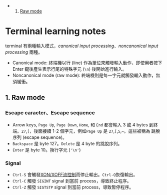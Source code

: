 <!-- vscode-markdown-toc -->
* 1. [Raw mode](#Rawmode)

<!-- vscode-markdown-toc-config
	numbering=true
	autoSave=true
	/vscode-markdown-toc-config -->
<!-- /vscode-markdown-toc -->

# Terminal learning notes

terminal 有兩種輸入模式，*canonical input processing*、*noncanonical input processing* 兩種。
   * Canonical mode: 終端機以行 (line) 作為單位來觸發輸入動作，即使用者按下 Enter 鍵後產生表示行尾的特殊字元 (`\n`) 後開始進行輸入。
   * Noncanonical mode (raw mode): 終端機則是每一字元就觸發輸入動作，無須緩衝。
##  1. <a name='Rawmode'></a>Raw mode

### Escape caracter、Escape sequence
* Arrow keys, `Page Up`, `Page Down`, `Home`, 和 `End` 都會輸入 3 或 4 bytes 到終端。`27`,`[`，後面接續 1-2 個字元，例如`Page Up` 是 `27`,`[`,`5`,`~`。這些被稱為 跳脫序列 (escape sequence)。
* `Backspace` 是 byte 127。`Delete` 是 4 byte 的跳脫序列。
* `Enter` 是 byte 10。換行字元 (`'\n'`)

### Signal
* `Ctrl-S` 會觸發[XON/XOFF流控制](https://en.wikipedia.org/wiki/Software_flow_control)而停止輸出。`Ctrl-Q`恢復輸出。
* `Ctrl-C` 觸發 `SIGINT` signal 到當前 process，導致終止程序。
* `Ctrl-Z` 觸發 `SIGTSTP` signal 到當前 process，導致暫停程序。